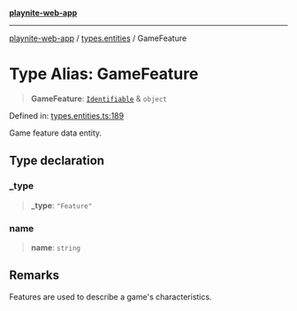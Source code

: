 [**playnite-web-app**](../../README.md)

***

[playnite-web-app](../../README.md) / [types.entities](../README.md) / GameFeature

# Type Alias: GameFeature

> **GameFeature**: [`Identifiable`](Identifiable.md) & `object`

Defined in: [types.entities.ts:189](https://github.com/andrew-codes/playnite-web/blob/main/apps/playnite-web/src/server/data/types.entities.ts#L189)

Game feature data entity.

## Type declaration

### \_type

> **\_type**: `"Feature"`

### name

> **name**: `string`

## Remarks

Features are used to describe a game's characteristics.
